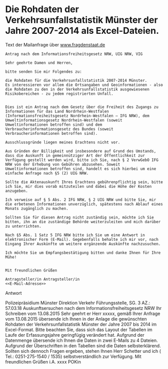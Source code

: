 # Die Rohdaten der Verkehrsunfallstatistik Münster der Jahre 2007-2014 als Excel-Dateien.

Text der Mailanfrage über www.fragdenstaat.de
```
Antrag nach dem Informationsfreiheitsgesetz NRW, UIG NRW, VIG

Sehr geehrte Damen und Herren,

bitte senden Sie mir Folgendes zu:

die Rohdaten für die Verkehrsunfallstatistik 2007-2014 Münster.
Es interessieren vor allem die Ortsangaben und Geoinformationen - also die Rohdaten zu den in der Verkehrsunfallstatistik ausgewiesenen Risikobereichen - zu jedem registrierten Unfall.


Dies ist ein Antrag nach dem Gesetz über die Freiheit des Zugangs zu Informationen für das Land Nordrhein-Westfalen (Informationsfreiheitsgesetz Nordrhein-Westfalen – IFG NRW), dem Umweltinformationsgesetz Nordrhein-Westfalen (soweit Umweltinformationen betroffen sind) und dem Verbraucherinformationsgesetz des Bundes (soweit Verbraucherinformationen betroffen sind).

Ausschlussgründe liegen meines Erachtens nicht vor.

Aus Gründen der Billigkeit und insbesondere auf Grund des Umstands, dass die Auskunft in gemeinnütziger Art der Öffentlichkeit zur Verfügung gestellt werden wird, bitte ich Sie, nach § 2 VerwGebO IFG NRW von der Erhebung von Gebühren abzusehen. Soweit Umweltinformationen betroffen sind, handelt es sich hierbei um eine einfache Anfrage nach §5 (2) UIG NRW.

Sollte die Aktenauskunft Ihres Erachtens gebührenpflichtig sein, bitte ich Sie, mir dies vorab mitzuteilen und dabei die Höhe der Kosten anzugeben.

Ich verweise auf § 5 Abs. 2 IFG NRW, § 2 UIG NRW und bitte Sie, mir die erbetenen Informationen unverzüglich, spätestens nach Ablauf eines Monats zugänglich zu machen.

Sollten Sie für diesen Antrag nicht zuständig sein, möchte ich Sie bitten, ihn an die zuständige Behörde weiterzuleiten und mich darüber zu unterrichten.

Nach §5 Abs. 1 Satz 5 IFG NRW bitte ich Sie um eine Antwort in elektronischer Form (E-Mail). Gegebenfalls behalte ich mir vor, nach Eingang Ihrer Auskünfte um weitere ergänzende Auskünfte nachzusuchen.

Ich möchte Sie um Empfangsbestätigung bitten und danke Ihnen für Ihre Mühe!


Mit freundlichen Grüßen

Antragsteller/in Antragsteller/in
<<E-Mail-Adresse>>
```

Antwort

Polizeipräsidium Münster Direktion Verkehr Führungsstelle, SG. 3 AZ.: 57.03.18 Auskunftsersuchen nach dem Informationsfreiheitsgesetz NRW Ihr Schreiben vom 13.08.2015 Sehr geehrt er Herr xxxxx, gemäß Ihrer Anfrage vom 13.08.2015 übersende ich Ihnen in der Anlage die gewünschten Rohdaten der Verkehrsunfallstatistik Münster der Jahre 2007 bis 2014 im Excel-Format. Bitte beachten Sie, dass sich das Layout der Tabellen im Laufe der Erfassungsjahre geringfügig verändert hat. Aufgrund der Datenmenge übersende ich Ihnen die Daten in zwei E-Mails zu 4 Dateien. Aufgrund der Überschriften in den Tabellen sind die Daten selbsterklärend. Sollten sich dennoch Fragen ergeben, stehen Ihnen Herr Schetter und ich ( Tel.: 0251-275-1540 / 1535) selbstverständlich zur Verfügung. Mit freundlichen Grüßen
i.A. xxxx POKin
```
